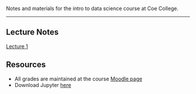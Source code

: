 Notes and materials for the intro to data science course at Coe College.

---

## Lecture Notes

[Lecture 1](/lecture_01/lecture_01.slides.html)

## Resources

- All grades are maintained at the course [Moodle page](https://moodle.coe.edu/)
- Download Jupyter [here](https://www.anaconda.com/products/individual)
